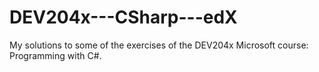 # DEV204x---CSharp---edX

My solutions to some of the exercises of the DEV204x Microsoft course: Programming with C#.
